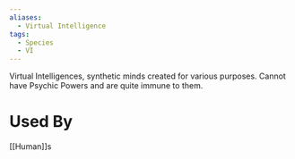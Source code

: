```yaml
---
aliases:
  - Virtual Intelligence
tags:
  - Species
  - VI
---
```

Virtual Intelligences, synthetic minds created for various purposes.
Cannot have Psychic Powers and are quite immune to them.

# Used By
[[Human]]s